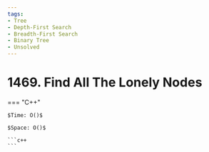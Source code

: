 ```yaml
---
tags:
- Tree
- Depth-First Search
- Breadth-First Search
- Binary Tree
- Unsolved
---
```



# 1469. Find All The Lonely Nodes

=== "C++"

    $Time: O()$

    $Space: O()$

    ```c++
    ```
